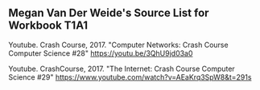 ## Megan Van Der Weide's Source List for Workbook T1A1

Youtube. Crash Course, 2017. "Computer Networks: Crash Course Computer Science #28" https://youtu.be/3QhU9jd03a0

Youtube. CrashCourse, 2017. "The Internet: Crash Course Computer Science #29" https://www.youtube.com/watch?v=AEaKrq3SpW8&t=291s